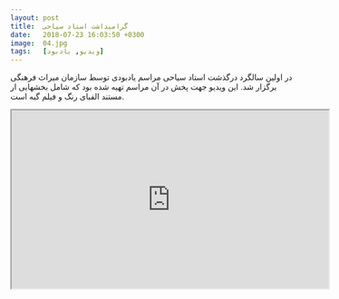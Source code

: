 ```yaml
---
layout: post
title:  گرامیداشت استاد سیاحی
date:   2018-07-23 16:03:50 +0300
image:  04.jpg
tags:   [ویدیو, یادبود]
---
```


در اولین سالگرد درگذشت استاد سیاحی مراسم یادبودی توسط سازمان میراث فرهنگی برگزار شد. این ویدیو جهت پخش در آن مراسم تهیه شده بود که شامل بخشهایی ار مستند الفبای رنگ و فیلم گبه است.

<iframe id="lbry-iframe" width="560" height="315" src="https://odysee.com/$/embed/memorial/170e451f46cb15b7bd1433ed52dd8578ebcd630b?r=CeJhgvjy8LgKLM7bD7WF4WwqWej9tFMu" allowfullscreen></iframe>
